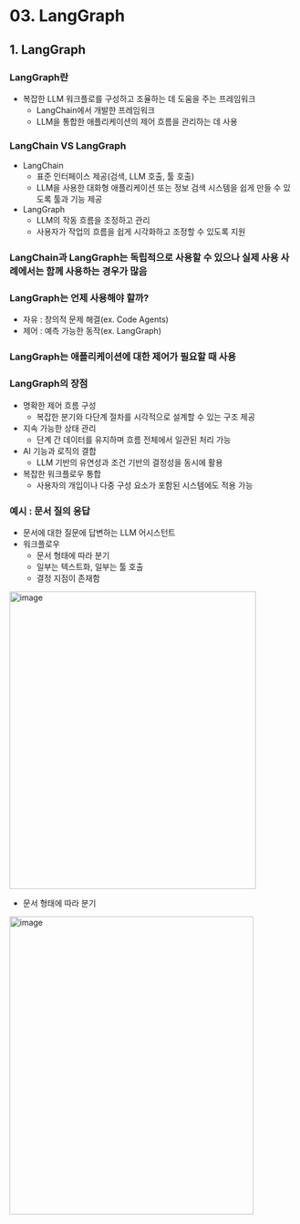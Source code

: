 # 03. LangGraph
## 1. LangGraph
### LangGraph란
- 복잡한 LLM 워크플로를 구성하고 조율하는 데 도움을 주는 프레임워크
  - LangChain에서 개발한 프레임워크
  - LLM을 통합한 애플리케이션의 제어 흐름을 관리하는 데 사용

### LangChain VS LangGraph
- LangChain
  - 표준 인터페이스 제공(검색, LLM 호출, 툴 호출)
  - LLM을 사용한 대화형 애플리케이션 또는 정보 검색 시스템을 쉽게 만들 수 있도록 툴과 기능 제공
- LangGraph
  - LLM의 작동 흐름을 조정하고 관리
  - 사용자가 작업의 흐름을 쉽게 시각화하고 조정할 수 있도록 지원

### LangChain과 LangGraph는 독립적으로 사용할 수 있으나 실제 사용 사례에서는 함께 사용하는 경우가 많음

### LangGraph는 언제 사용해야 할까?
- 자유 : 창의적 문제 해결(ex. Code Agents)
- 제어 : 예측 가능한 동작(ex. LangGraph)

### LangGraph는 애플리케이션에 대한 제어가 필요할 때 사용


### LangGraph의 장점
- 명확한 제어 흐름 구성
  - 복잡한 분기와 다단계 절차를 시각적으로 설계할 수 있는 구조 제공
- 지속 가능한 상태 관리
  - 단계 간 데이터를 유지하며 흐름 전체에서 일관된 처리 가능
- AI 기능과 로직의 결합
  - LLM 기반의 유연성과 조건 기반의 결정성을 동시에 활용
- 복잡한 워크플로우 통합
  - 사용자의 개입이나 다중 구성 요소가 포함된 시스템에도 적용 가능

### 예시 : 문서 질의 응답
- 문서에 대한 질문에 답변하는 LLM 어시스턴트
- 워크플로우
  - 문서 형태에 따라 분기
  - 일부는 텍스트화, 일부는 툴 호출
  - 결정 지점이 존재함
<img width="432" height="522" alt="image" src="https://github.com/user-attachments/assets/75b4d32e-517d-4e09-8fe1-13bdd279e127" />

- 문서 형태에 따라 분기
<img width="428" height="523" alt="image" src="https://github.com/user-attachments/assets/91d9740f-c75d-4aa6-b886-a8d28d4285ff" />




